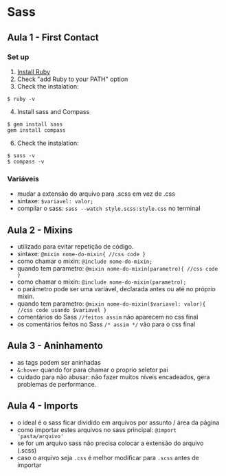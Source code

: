 # Sass

## Aula 1 - First Contact

### Set up
1. [Install Ruby](http://rubyinstaller.org/downloads "Ruby download link") 
2. Check "add Ruby to your PATH" option
3. Check the instalation:
```
$ ruby -v
```
4. Install sass and Compass
```
$ gem install sass
gem install compass
```
6. Check the instalation:
```
$ sass -v 
$ compass -v
```

### Variáveis
- mudar a extensão do arquivo para .scss em vez de .css
- sintaxe: `$variavel: valor;`
- compilar o sass: `sass --watch style.scss:style.css` no terminal

## Aula 2 - Mixins
- utilizado para evitar repetição de código.
- sintaxe: `@mixin nome-do-mixin{ //css code }`
- como chamar o mixin: `@include nome-do-mixin;`
- quando tem parametro: `@mixin nome-do-mixin(parametro){ //css code }`
- como chamar o mixin: `@include nome-do-mixin(parametro);`
- o parâmetro pode ser uma variável, declarada antes ou até no próprio mixin.
- quando tem parametro: `@mixin nome-do-mixin($variavel: valor){ //css code usando $variavel }`
- comentários do Sass `//feitos assim` não aparecem no css final
- os comentários feitos no Sass `/* assim */` vão para o css final

## Aula 3 - Aninhamento
- as tags podem ser aninhadas 
- `&:hover` quando for para chamar o proprio seletor pai
- cuidado para não abusar: não fazer muitos níveis encadeados, gera problemas de performance.

## Aula 4 - Imports
- o ideal é o sass ficar dividido em arquivos por assunto / área da página
- como importar estes arquivos no sass principal: `@import 'pasta/arquivo'`
- se for um arquivo sass não precisa colocar a extensão do arquivo (.scss)
- caso o arquivo seja `.css` é melhor modificar para `.scss` antes de importar


